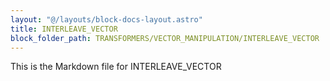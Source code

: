 ```yaml
---
layout: "@/layouts/block-docs-layout.astro"
title: INTERLEAVE_VECTOR
block_folder_path: TRANSFORMERS/VECTOR_MANIPULATION/INTERLEAVE_VECTOR
---
```


This is the Markdown file for INTERLEAVE_VECTOR

